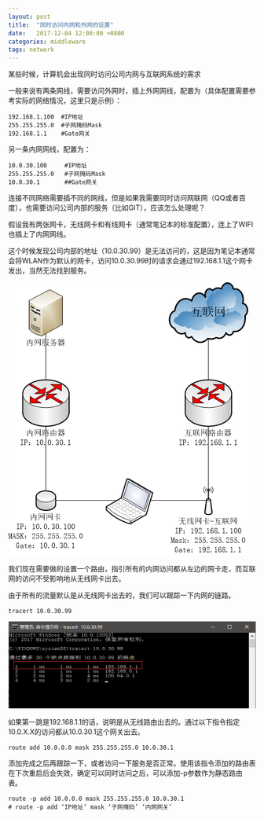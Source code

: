 ```yaml
---
layout: post
title:  "同时访问内网和外网的设置"
date:   2017-12-04 12:00:00 +0800
categories: middleware
tags: network
---
```

某些时候，计算机会出现同时访问公司内网与互联网系统的需求

一般来说有两条网线，需要访问外网时，插上外网网线，配置为（具体配置需要参考实际的网络情况，这里只是示例）：
```
192.168.1.100  #IP地址
255.255.255.0  #子网掩码Mask
192.168.1.1    #Gate网关
```
另一条内网网线，配置为：
```
10.0.30.100     #IP地址
255.255.255.0   #子网掩码Mask
10.0.30.1       ##Gate网关
```

连接不同网络需要插不同的网线，但是如果我需要同时访问网联网（QQ或者百度），也需要访问公司内部的服务（比如GIT），应该怎么处理呢？

假设我有两张网卡，无线网卡和有线网卡（通常笔记本的标准配置），连上了WIFI也插上了内网网线。

这个时候发现公司内部的地址（10.0.30.99）是无法访问的，这是因为笔记本通常会将WLAN作为默认的网卡，访问10.0.30.99时的请求会通过192.168.1.1这个网卡发出，当然无法找到服务。

![network][network]

我们现在需要做的设置一个路由，指引所有的内网访问都从左边的网卡走，而互联网的访问不受影响地从无线网卡出去。

由于所有的流量默认是从无线网卡出去的，我们可以跟踪一下内网的链路。

```
tracert 10.0.30.99
```

![tracert][tracert]

如果第一跳是192.168.1.1的话，说明是从无线路由出去的。通过以下指令指定10.0.X.X的访问都从10.0.30.1这个网关出去。

```
route add 10.0.0.0 mask 255.255.255.0 10.0.30.1
```
添加完成之后再跟踪一下，或者访问一下服务是否正常。使用该指令添加的路由表在下次重启后会失效，确定可以同时访问之后，可以添加-p参数作为静态路由表。

```
route -p add 10.0.0.0 mask 255.255.255.0 10.0.30.1
# route -p add ‘IP地址’ mask ‘子网掩码’ ‘内网网关’ 
```

[network]: /assets/pic/2017-12-04/network.png
[tracert]: /assets/pic/2017-12-04/tracert.png